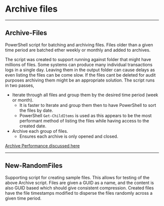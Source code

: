 # Archive files

----
## Archive-Files
PowerShell script for batching and archiving files. 
Files older than a given time period are batched ether weekly or monthly and added to archives.

The script was created to support running against folder that might have millions of files. 
Some systems can produce many individual transactions logs in a single day. Leaving them in the output folder can cause delays as even listing the files can be come slow. If the files cant be deleted for audit purposes archiving them might be an appropriate solution.
The script runs in two passes, 
- Iterate through all files and group them by the desired time period (week or month).
  - It is faster to Iterate and group them then to have PowerShell to sort the files by date.
  - PowerShell `Get-ChildItems` is used as this appears to be the most performant method of listing the files while having access to the created date.
- Archive each group of files.
  - Ensures each archive is only opened and closed. 

[Archive Performance discussed here](https://docs.ostat.com/docs/powershell/Archive_Files.html)

----
## New-RandomFiles

Supporting script for creating sample files. This allows for testing of the above Archive script.
Files are given a GUID as a name, and the content is also GUID based which should give consistent compression.
Created files have the file timestamps modified to disperse the files randomly across a given time period.
